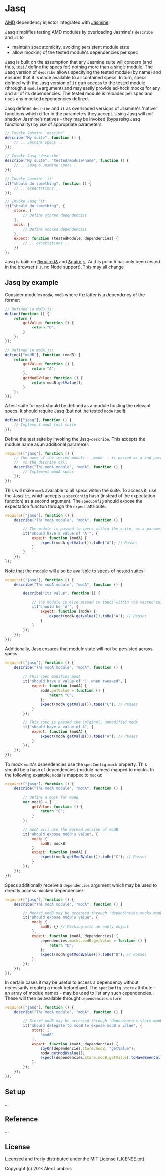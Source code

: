 Jasq
====

[AMD](https://github.com/amdjs/amdjs-api/wiki/AMD) dependency injector integrated with
[Jasmine](https://github.com/pivotal/jasmine).

Jasq simplifies testing AMD modules by overloading Jasmine's `describe` and `it` to

* maintain spec atomicity, avoiding persistent module state
* allow mocking of the tested module's dependencies per spec

Jasq is built on the assumption that any Jasmine suite will concern (and thus, test / define the
specs for) nothing more than a single module. The Jasq version of `describe` allows specifying the
tested module (by name) and ensures that it is made available to all contained specs. In turn,
specs defined with the Jasq version of `it` gain access to the tested module (through a `module`
argument) and may easily provide ad-hock mocks for any and all of its dependencies. The tested
module is reloaded per spec and uses any mocked dependencies defined.

Jasq defines `describe` and `it` as overloaded versions of Jasmine's 'native' functions which
differ in the parameters they accept. Using Jasq will _not_ shadow Jasmine's natives - they
may be invoked (bypassing Jasq functionality) by use of appropriate parameters:

```javascript
// Invoke Jasmine 'descibe'
describe("My suite", function () {
	// .. Jasmine specs ..
});

// Invoke Jasq 'describe'
describe("My suite", "tested/module/name", function () {
	// .. Jasq & Jasmine specs ..
});

// Invoke Jasmine 'it'
it("should do something", function () {
	// .. expectations ..
});

// Invoke Jasq 'it'
it("should do something", {
	store: [
		// Define stored dependencies
	],
	mock: {
		// Define mocked dependencies
	},
	expect: function (testedModule, dependencies) {
		// .. expectations ..
	})
};
```

Jasq is built on [RequireJS](https://github.com/jrburke/requirejs) and
[Squire.js](https://github.com/iammerrick/Squire.js). At this point it has only been tested in the
browser (i.e. no Node support). This may all change.


Jasq by example
---------------

Consider modules `modA`, `modB` where the latter is a dependency of the former:

```javascript
// Defined in ModB.js:
define(function () {
	return {
		getValue: function () {
			return "B";
		}
	};
});

// Defined in modA.js:
define(["modB"], function (modB) {
	return {
		getValue: function () {
			return "A";
		},
		getModBValue: function () {
			return modB.getValue();
		}
	};
});
```

A test suite for `modA` should be defined as a module hosting the relevant specs. It should require
Jasq (but not the tested `modA` itself):

```javascript
define(["jasq"], function () {
	// Implement modA test suite
});
```

Define the test suite by invoking the Jasq-`describe`. This accepts the module name as an
additional parameter:

```javascript
require(["jasq"], function () {
	// The name of the tested module - 'modA' - is passed as a 2nd parameter
	//  to the describe call
	describe("The modA module", "modA", function () {
		// Implement modA specs
	});
});
```

This will make `modA` available to all specs within the suite. To access it, use the Jasq-`it`,
which accepts a `specConfig` hash (instead of the expectation function) as a second argument.
The `specConfig` should expose the expectation function through the `expect` attribute:

```javascript
require(["jasq"], function () {
	describe("The modA module", "modA", function () {

		// The module is passed to specs within the suite, as a parameter
		it("should have a value of 'A'", {
			expect: function (modA) {
				expect(modA.getValue()).toBe("A"); // Passes
			}
		}
	});
});
```

Note that the module will also be available to specs of nested suites:

```javascript
require(["jasq"], function () {
	describe("The modA module", "modA", function () {

		describe("its value", function () {

			// The module is also passed to specs within the nested suite
			it("should be 'A'", {
				expect: function (modA) {
					expect(modA.getValue()).toBe("A"); // Passes
				}
			}
		});
	});
});
```

Additionally, Jasq ensures that module state will not be persisted across specs:

```javascript
require(["jasq"], function () {
	describe("The modA module", "modA", function () {

		// This spec modifies modA
		it("should have a value of 'C' when tweaked", {
			expect: function (modA) {
				modA.getValue = function () {
					return "C";
				};
				expect(modA.getValue()).toBe("C"); // Passes
			}
		});

		// This spec is passed the original, unmodified modA
		it("should have a value of A", {
			expect: function (modA) {
				expect(modA.getValue()).toBe("A"); // Passes
			}
		});
	});
});
```

To mock `modA`'s dependencies use the `specConfig.mock` property. This should be a hash of
dependencies (module names) mapped to mocks. In the following example, `modB` is mapped to `mockB`:

```javascript
require(["jasq"], function () {
	describe("The modA module", "modA", function () {

		// Define a mock for modB
		var mockB = {
			getValue: function () {
				return "C";
			}
		};

		// modA will use the mocked version of modB
		it("should expose modB's value", {
			mock: {
				modB: mockB
			},
			expect: function (modA) {
				expect(modA.getModBValue()).toBe("C"); // Passes
			}
		});
	});
});
```

Specs additionally receive a `dependencies` argument which may be used to directly access mocked
dependencies:

```javascript
require(["jasq"], function () {
	describe("The modA module", "modA", function () {

		// Mocked modB may be accessed through 'dependencies.mocks.modB'
		it("should expose modB's value", {
			mock: {
				modB: {} // Mocking with an empty object
			},
			expect: function (modA, dependencies) {
				dependencies.mocks.modB.getValue = function () {
					return "D";
				};
				expect(modA.getModBValue()).toBe("D"); // Passes
			}
		});
	});
});
```

In certain cases it may be useful to access a dependency without necessarily creating a mock
beforehand. The `specConfig.store` attribute - an array of module names - may be used to list any
such dependencies. These will then be available throught `dependencies.store`:

```javascript
require(["jasq"], function () {
	describe("The modA module", "modA", function () {

		// Stored modB may be accessed through 'dependencies.store.modB'
		it("should delegate to modB to expose modB's value", {
			store: [
				"modB"
			],
			expect: function (modA, dependencies) {
				spyOn(dependencies.store.modB, "getValue");
				modA.getModBValue();
				expect(dependencies.store.modB.getValue).toHaveBeenCalled(); // Passes
			}
		});
	});
});
```

Set up
------

_..._


Reference
---------

_..._


License
-------

Licensed and freely distributed under the MIT License (LICENSE.txt).

Copyright (c) 2013 Alex Lambiris
